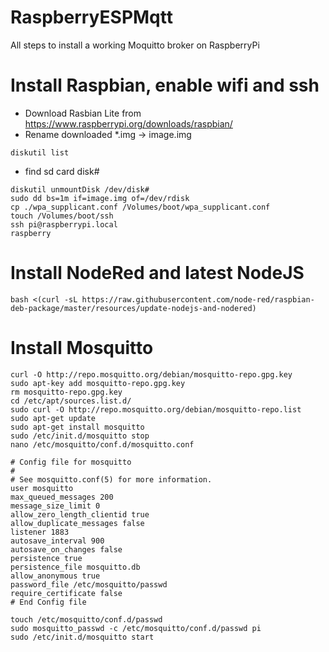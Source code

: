 # RaspberryESPMqtt

All steps to install a working Moquitto broker on RaspberryPi

# Install Raspbian, enable wifi and ssh

- Download Rasbian Lite from https://www.raspberrypi.org/downloads/raspbian/
- Rename downloaded *.img -> image.img
```
diskutil list
```
- find sd card disk#
```
diskutil unmountDisk /dev/disk#
sudo dd bs=1m if=image.img of=/dev/rdisk
cp ./wpa_supplicant.conf /Volumes/boot/wpa_supplicant.conf
touch /Volumes/boot/ssh
ssh pi@raspberrypi.local 
raspberry
```

# Install NodeRed and latest NodeJS
```
bash <(curl -sL https://raw.githubusercontent.com/node-red/raspbian-deb-package/master/resources/update-nodejs-and-nodered)
```

# Install Mosquitto
```
curl -O http://repo.mosquitto.org/debian/mosquitto-repo.gpg.key
sudo apt-key add mosquitto-repo.gpg.key
rm mosquitto-repo.gpg.key
cd /etc/apt/sources.list.d/
sudo curl -O http://repo.mosquitto.org/debian/mosquitto-repo.list
sudo apt-get update
sudo apt-get install mosquitto
sudo /etc/init.d/mosquitto stop
nano /etc/mosquitto/conf.d/mosquitto.conf

# Config file for mosquitto
#
# See mosquitto.conf(5) for more information.
user mosquitto
max_queued_messages 200
message_size_limit 0
allow_zero_length_clientid true
allow_duplicate_messages false
listener 1883
autosave_interval 900
autosave_on_changes false
persistence true
persistence_file mosquitto.db
allow_anonymous true
password_file /etc/mosquitto/passwd
require_certificate false
# End Config file

touch /etc/mosquitto/conf.d/passwd
sudo mosquitto_passwd -c /etc/mosquitto/conf.d/passwd pi
sudo /etc/init.d/mosquitto start
```
